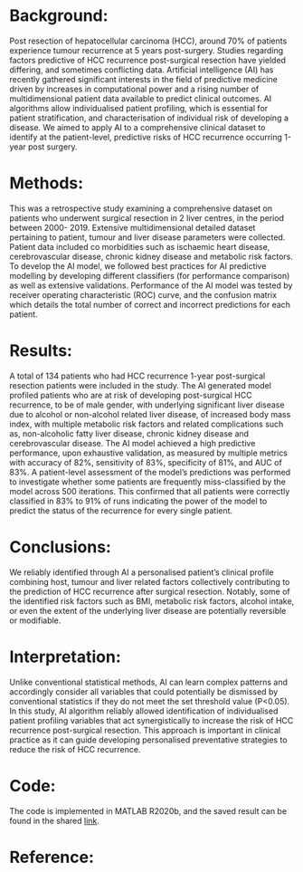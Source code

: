 # Background: 
Post resection of hepatocellular carcinoma (HCC), around 70% of patients experience tumour recurrence at 5 years post-surgery.  Studies regarding factors
predictive of HCC recurrence post-surgical resection have yielded differing, and sometimes conflicting data. Artificial intelligence (AI) has recently gathered
significant interests in the field of predictive medicine driven by increases in computational power and a rising number of multidimensional patient data
available to predict clinical outcomes. AI algorithms allow individualised patient profiling, which is essential for patient stratification, and characterisation
of individual risk of developing a disease. We aimed to apply AI to a comprehensive clinical dataset to identify at the patient-level, predictive risks of HCC
recurrence occurring 1-year post surgery. 
# Methods: 
This was a retrospective study examining a comprehensive dataset on patients who underwent surgical resection in 2 liver centres, in the period between 2000-
2019. Extensive multidimensional detailed dataset pertaining to patient, tumour and liver disease parameters were collected. Patient data included co morbidities
such as ischaemic heart disease, cerebrovascular disease, chronic kidney disease and metabolic risk factors. To develop the AI model, we followed best
practices for AI predictive modelling by developing different classifiers (for performance comparison) as well as extensive validations. Performance of the
AI model was tested by receiver operating characteristic (ROC) curve, and the confusion matrix which details the total number of correct and incorrect
predictions for each patient. 
# Results: 
A total of 134 patients who had HCC recurrence 1-year post-surgical resection patients were included in the study. The AI generated model profiled patients who
are at risk of developing post-surgical HCC recurrence, to be of male gender, with underlying significant liver disease due to alcohol or non-alcohol related
liver disease, of increased body mass index, with multiple metabolic risk factors and related complications such as, non-alcoholic fatty liver disease, chronic
kidney disease and cerebrovascular disease. The AI model achieved a high predictive performance, upon exhaustive validation, as measured by multiple metrics with
accuracy of 82%, sensitivity of 83%, specificity of 81%, and AUC of 83%. A patient-level assessment of the model’s predictions was performed to investigate
whether some patients are frequently miss-classified by the model across 500 iterations. This confirmed that all patients were correctly classified in 83% to 91%
of runs indicating the power of the model to predict the status of the recurrence for every single patient.
# Conclusions: 
We reliably identified through AI a personalised patient’s clinical profile combining host, tumour and liver related factors collectively contributing to the
prediction of HCC recurrence after surgical resection. Notably, some of the identified risk factors such as BMI, metabolic risk factors, alcohol intake, or
even the extent of the underlying liver disease are potentially reversible or modifiable.
# Interpretation: 
Unlike conventional statistical methods, AI can learn complex patterns and accordingly consider all variables that could potentially be dismissed by
conventional statistics if they do not meet the set threshold value (P<0.05). In this study, AI algorithm reliably allowed identification of individualised
patient profiling variables that act synergistically to increase the risk of HCC recurrence post-surgical resection.  This approach is important in clinical
practice as it can guide developing personalised preventative strategies to reduce the risk of HCC recurrence. 

# Code:
The code is implemented in MATLAB R2020b, and the saved result can be found in the shared [link](https://drive.google.com/file/d/1dhKK-0V2vRhIaFg137MwqsDUFUMlJcK9/view?usp=sharing).


# Reference: 
 
